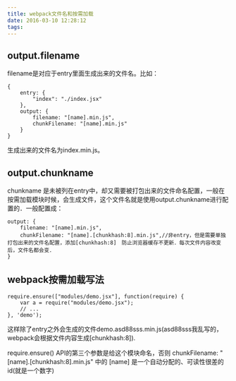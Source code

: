 ```yaml
---
title: webpack文件名和按需加载
date: 2016-03-10 12:28:12
tags:
---
```

## output.filename
filename是对应于entry里面生成出来的文件名。比如：
```
{
    entry: {
        "index": "./index.jsx"
    },
    output: {
        filename: "[name].min.js",
        chunkFilename: "[name].min.js"
    }
}
```
生成出来的文件名为index.min.js。
## output.chunkname
chunkname 是未被列在entry中，却又需要被打包出来的文件命名配置，一般在按需加载模块时候，会生成文件，这个文件名就是使用output.chunkname进行配置的．一般配置成：
```
output: {
    filename: "[name].min.js",
    chunkFilename: "[name].[chunkhash:8].min.js",//非entry，但是需要单独打包出来的文件名配置，添加[chunkhash:8]　防止浏览器缓存不更新．每次文件内容改变后，文件名都会变．
}
```

## webpack按需加载写法
```
require.ensure(["modules/demo.jsx"], function(require) {
    var a = require("modules/demo.jsx");
    // ...
}, 'demo');
```
这样除了entry之外会生成的文件demo.asd88sss.min.js(asd88sss我乱写的，webpack会根据文件内容生成[chunkhash:8]).

require.ensure() API的第三个参数是给这个模块命名，否则 chunkFilename: "[name].[chunkhash:8].min.js" 中的 [name] 是一个自动分配的、可读性很差的id(就是一个数字)
